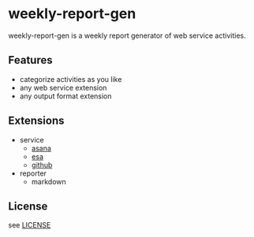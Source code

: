 # weekly-report-gen

weekly-report-gen is a weekly report generator of web service activities.

## Features

- categorize activities as you like
- any web service extension
- any output format extension

## Extensions

- service
  - [asana](https://asana.com)
  - [esa](https://esa.io/)
  - [github](https://github.com/)
- reporter
  - markdown

## License

see [LICENSE](./LICENSE)
